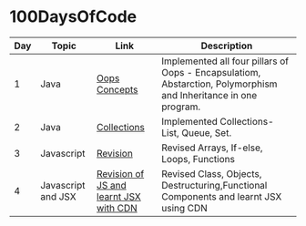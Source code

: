 # 100DaysOfCode

| Day  | Topic | Link | Description |
| ------------- | ------------- |------------- | ------------- |
| 1  | Java  | [Oops Concepts](https://github.com/shlokam/100DaysOfCode/blob/main/Day1/Oops.java) | Implemented all four pillars of Oops - Encapsulatiom, Abstarction, Polymorphism and Inheritance in one program. |
| 2  | Java  | [Collections](https://github.com/shlokam/100DaysOfCode/tree/main/Day2) | Implemented Collections- List, Queue, Set. |
| 3  | Javascript  | [Revision](https://github.com/shlokam/30DaysOfReact) | Revised Arrays, If-else, Loops, Functions |
| 4  | Javascript and JSX | [Revision of JS and learnt JSX with CDN](https://github.com/shlokam/30DaysOfReact) | Revised Class, Objects, Destructuring,Functional Components and learnt JSX using CDN |